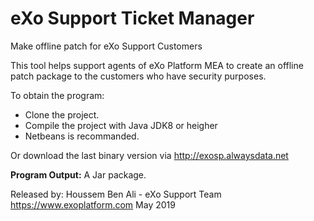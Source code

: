 # eXo Support Ticket Manager
Make offline patch for eXo Support Customers

This tool helps support agents of eXo Platform MEA to create an offline patch package to the customers who have security purposes.

To obtain the program: 

   * Clone the project.
   * Compile the project with Java JDK8 or heigher
   * Netbeans is recommanded.
   
Or download the last binary version via http://exosp.alwaysdata.net

**Program Output:** A Jar package.

Released by: Houssem Ben Ali - eXo Support Team https://www.exoplatform.com May 2019
